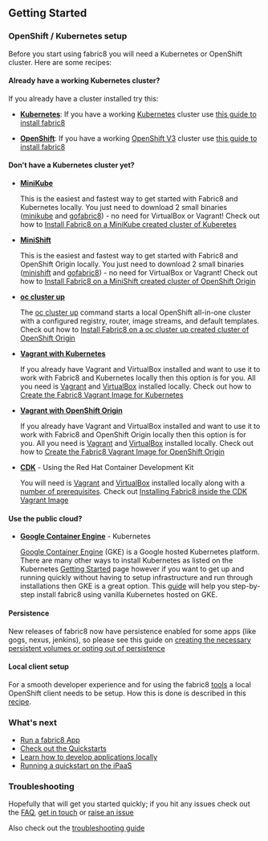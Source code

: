 ## Getting Started

### OpenShift / Kubernetes setup

Before you start using fabric8 you will need a Kubernetes or OpenShift cluster. Here are some recipes:

#### Already have a working Kubernetes cluster?

If you already have a cluster installed try this:

* [**Kubernetes**](kubernetes.html): If you have a working [Kubernetes](http://kuberentes.io) cluster use [this guide to install fabric8](kubernetes.html)

* [**OpenShift**](openshift.html): If you have a working [OpenShift V3](http://www.openshift.com) cluster use [this guide to install fabric8](openshift.html)


#### Don't have a Kubernetes cluster yet?

* [**MiniKube**](minikube.html)

  This is the easiest and fastest way to get started with Fabric8 and Kubernetes locally.
  You just need to download 2 small binaries ([minikube](https://github.com/kubernetes/minikube/releases) and [gofabric8](https://github.com/fabric8io/gofabric8/releases)) - no need for VirtualBox or Vagrant!
  Check out how to [Install Fabric8 on a MiniKube created cluster of Kuberetes](minikube.html)

* [**MiniShift**](minishift.html)

  This is the easiest and fastest way to get started with Fabric8 and OpenShift Origin locally.
  You just need to download 2 small binaries ([minishift](https://github.com/jimmidyson/minishift/releases) and [gofabric8](https://github.com/fabric8io/gofabric8/releases)) - no need for VirtualBox or Vagrant!
  Check out how to [Install Fabric8 on a MiniShift created cluster of OpenShift Origin](minishift.html)

* [**oc cluster up**](ocClusterUp.html)

  The [oc cluster up](https://github.com/openshift/origin/blob/master/docs/cluster_up_down.md#overview) command starts a local OpenShift  all-in-one cluster with a configured registry, router, image streams, and default templates.
  Check out how to [Install Fabric8 on a oc cluster up created cluster of OpenShift Origin](ocClusterUp.html)

* [**Vagrant with Kubernetes**](vagrant-kubernetes.html)

  If you already have Vagrant and VirtualBox installed and want to use it to work with Fabric8 and Kubernetes locally then this option is for you.
  All you need is [Vagrant](https://www.vagrantup.com/) and [VirtualBox](https://www.virtualbox.org/) installed locally.
  Check out how to [Create the Fabric8 Vagrant Image for Kubernetes](vagrant-kubernetes.html)

* [**Vagrant with OpenShift Origin**](vagrant.html)

  If you already have Vagrant and VirtualBox installed and want to use it to work with Fabric8 and OpenShift Origin locally then this option is for you.
  All you need is [Vagrant](https://www.vagrantup.com/) and [VirtualBox](https://www.virtualbox.org/) installed locally.
  Check out how to [Create the Fabric8 Vagrant Image for OpenShift Origin](vagrant.html)

* [**CDK**](cdk.html) - Using the Red Hat Container Development Kit

  You will need is [Vagrant](https://www.vagrantup.com/) and [VirtualBox](https://www.virtualbox.org/) installed locally along with a [number of prerequisites](https://github.com/redhat-developer-tooling/openshift-vagrant#prerequisites).
  Check out [Installing Fabric8 inside the CDK Vagrant Image](cdk.html)

#### Use the public cloud?

* [**Google Container Engine**](gke.html) - Kubernetes

  [Google Container Engine](https://cloud.google.com/container-engine/) (GKE) is a Google hosted Kubernetes platform. There are many other ways to install Kubernetes as listed on the Kubernetes [Getting Started](http://kubernetes.io/gettingstarted/) page however if you want to get up and running quickly without having to setup infrastructure and run through installations then GKE is a great option.  This [guide](gke.html) will help you step-by-step install fabric8 using vanilla Kubernetes hosted on GKE.

#### Persistence

New releases of fabric8 now have persistence enabled for some apps (like gogs, nexus, jenkins), so please see this guide on [creating the necessary persistent volumes or opting out of persistence](persistence.html) 

#### Local client setup

For a smooth developer experience and for using the fabric8 [tools](../tools.html) a local OpenShift client needs to be setup.
How this is done is described in this [recipe](local.html).

### What's next

* [Run a fabric8 App](apps.html)
* [Check out the Quickstarts](../quickstarts/index.html)
* [Learn how to develop applications locally](develop.html)
* [Running a quickstart on the iPaaS](example.html)

### Troubleshooting

Hopefully that will get you started quickly; if you hit any issues check out the [FAQ](http://fabric8.io/guide/FAQ.html), [get in touch](http://fabric8.io/community/index.html) or [raise an issue](https://github.com/fabric8io/fabric8/issues)

Also check out the [troubleshooting guide](troubleshooting.html)
